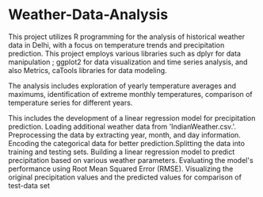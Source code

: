 # Weather-Data-Analysis
This project utilizes R programming for the analysis of historical weather data in Delhi, with a focus on temperature trends and precipitation prediction. This project employs various libraries such as dplyr for data manipulation ; ggplot2 for data visualization and time series analysis, and also Metrics, caTools libraries for data modeling.

The analysis includes exploration of yearly temperature averages and maximums, identification of extreme monthly temperatures, comparison of temperature series for different years.

This includes the development of a linear regression model for precipitation prediction. Loading additional weather data from 'IndianWeather.csv.'. Preprocessing the data by extracting year, month, and day information. 
Encoding the categorical data for better prediction.Splitting the data into training and testing sets. Building a linear regression model to predict precipitation based on various weather parameters. Evaluating the model's performance using Root Mean Squared Error (RMSE). Visualizing the original precipitation values and the predicted values for comparison of test-data set 
